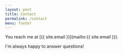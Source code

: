 ```yaml
---
layout: post
title: Contact
permalink: /contact
menu: footer
---
```


You reach me at [{{ site.email }}](mailto:{{ site.email }}).

I'm always happy to answer questions!
